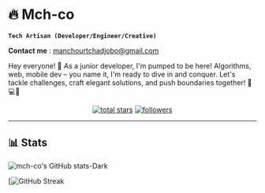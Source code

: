 # 🔥 Mch-co

**``Tech Artisan (Developer/Engineer/Creative)``**


**Contact me** : manchourtchadjobo@gmail.com

Hey everyone! 👋 As a junior developer, I'm pumped to be here! Algorithms, web, mobile dev – you name it, I'm ready to dive in and conquer. Let's tackle challenges, craft elegant solutions, and push boundaries together! 🚀💻📱

<p align="center">
  <a href="https://github.com/mch-co?tab=repositories&sort=stargazers">
    <img alt="total stars" title="Total stars on GitHub" src="https://custom-icon-badges.demolab.com/github/stars/mch-co?color=55960c&style=for-the-badge&labelColor=488207&logo=star"/></a>
  <a href="https://github.com/mch-co?tab=followers">
    <img alt="followers" title="Follow me on Github" src="https://custom-icon-badges.demolab.com/github/followers/mch-co?color=236ad3&labelColor=1155ba&style=for-the-badge&logo=person-add&label=Follow&logoColor=white"/></a>
</p>

---
 
## 📊 Stats

![mch-co's GitHub stats-Dark](https://github-readme-stats.vercel.app/api?username=mch-co&show_icons=true&theme=catppuccin_mocha&hide_border=true&hide=prs,contribs)

[![GitHub Streak](https://streak-stats.demolab.com?user=mch-co&theme=catppuccin-mocha&hide_border=true&border_radius=6)



